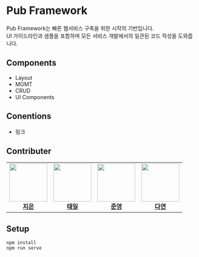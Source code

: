 # Pub Framework
Pub Framework는 빠른 웹서비스 구축을 위한 시작의 기반입니다.<br/>
UI 가이드라인과 샘플을 포함하며 모든 서비스 개발에서의 일관된 코드 작성을 도와줍니다.

## Components
* Layout
* MGMT
* CRUD
* UI Components 

## Conentions
* 링크 

## Contributer
<table>
	<tr>
		<td align="center">
			<a href="https://github.com/hanzsver">
				<img src="https://avatars.githubusercontent.com/u/146055547?v=4" width="100px;" alt=""/>
				<br />
				<b>지은</b>
			</a>
		</td>
		<td align="center">
			<a href="https://github.com/taetaeil">
				<img src="https://avatars.githubusercontent.com/u/106569134?v=4" width="100px;" alt=""/>
				<br />
				<b>태일</b>
			</a>
		</td>
		<td align="center">
			<a href="https://github.com/jun0108">
				<img src="https://avatars.githubusercontent.com/u/96496496?v=4" width="100px;" alt=""/>
				<br />
				<b>준영</b>
			</a>
		</td>
		<td align="center">
			<a href="https://github.com/cro3u">
				<img src="https://avatars.githubusercontent.com/u/148185835?v=4" width="100px;" alt=""/>
				<br />
				<b>다연</b>
			</a>
		</td>
    </tr>
</table>

## Setup
```
npm install
npm run serve
```

